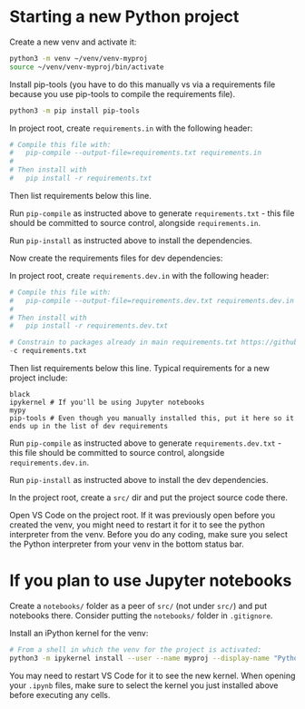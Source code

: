 # Starting a new Python project
Create a new venv and activate it:

```bash
python3 -m venv ~/venv/venv-myproj
source ~/venv/venv-myproj/bin/activate
```

Install pip-tools (you have to do this manually vs via a requirements file because you use pip-tools to compile the requirements file). 

```bash
python3 -m pip install pip-tools
```

In project root, create `requirements.in` with the following header:

```python
# Compile this file with:
#   pip-compile --output-file=requirements.txt requirements.in
#
# Then install with
#   pip install -r requirements.txt
```

Then list requirements below this line.

Run `pip-compile` as instructed above to generate `requirements.txt` - this file should be committed to source control, alongside `requirements.in`.

Run `pip-install` as instructed above to install the dependencies.

Now create the requirements files for dev dependencies:

In project root, create `requirements.dev.in` with the following header:

```python
# Compile this file with:
#   pip-compile --output-file=requirements.dev.txt requirements.dev.in
#
# Then install with
#   pip install -r requirements.dev.txt

# Constrain to packages already in main requirements.txt https://github.com/jazzband/pip-tools#workflow-for-layered-requirements
-c requirements.txt
```

Then list requirements below this line. Typical requirements for a new project include:

```
black
ipykernel # If you'll be using Jupyter notebooks
mypy
pip-tools # Even though you manually installed this, put it here so it ends up in the list of dev requirements
```

Run `pip-compile` as instructed above to generate `requirements.dev.txt` - this file should be committed to source control, alongside `requirements.dev.in`.

Run `pip-install` as instructed above to install the dev dependencies.

In the project root, create a `src/` dir and put the project source code there.

Open VS Code on the project root. If it was previously open before you created the venv, you might need to restart it for it to see the python interpreter from the venv. Before you do any coding, make sure you select the Python interpreter from your venv in the bottom status bar. 

# If you plan to use Jupyter notebooks
Create a `notebooks/` folder as a peer of `src/` (not under `src/`) and put notebooks there. Consider putting the `notebooks/` folder in `.gitignore`. 

Install an iPython kernel for the venv:

```bash
# From a shell in which the venv for the project is activated:
python3 -m ipykernel install --user --name myproj --display-name "Python (myproj)"
```

You may need to restart VS Code for it to see the new kernel. When opening your `.ipynb` files, make sure to select the kernel you just installed above before executing any cells. 


